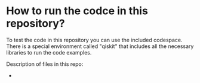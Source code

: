 # How to run the codce in this repository?

To test the code in this repository you can use the included codespace. There is a special environment called "qiskit" that includes all the necessary libraries to run the code examples.

Description of files in this repo:

- 